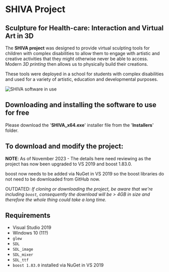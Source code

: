 # SHIVA Project
## Sculpture for Health-care: Interaction and Virtual Art in 3D

The **SHIVA project** was designed to provide virtual sculpting tools for children with complex disabilities to allow them to engage with artistic and creative activities that they might otherwise never be able to access. Modern *3D printing* then allows us to physically build their creations. 

These tools were deployed in a school for students with complex disabilities and used for a variety of artistic, education and developmental purposes. 

![SHIVA software in use](http://i.imgur.com/GAk94SF.jpg)

## Downloading and installing the software to use for free
Please download the '**SHIVA_x64.exe**' installer file from the '**Installers**' folder.



## To download and modify the project:
**NOTE**: As of November 2023 - The details here need reviewing as the project has now been upgraded to VS 2019 and boost 1.83.0.

boost now needs to be added via NuGet in VS 2019 so the boost libraries do not need to be downloaded from GitHub now.

OUTDATED: *If cloning or downloading the project, be aware that we're including `boost`, consequently the download will be > 4GB in size and therefore the whole thing could take a long time.*

## Requirements
* Visual Studio 2019
* Windows 10 (11?)
* `glew`
* `SDL`
* `SDL_image`
* `SDL_mixer`
* `SDL_ttf`
* `boost 1.83.0` installed via NuGet in VS 2019
